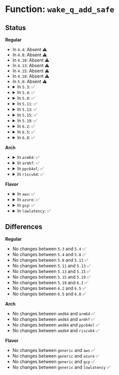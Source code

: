 # Function: <code>wake_q_add_safe</code>

## Status
<b>Regular</b>
<ul>
<li>
In <code>4.4</code>: Absent ⚠️
</li>
<li>
In <code>4.8</code>: Absent ⚠️
</li>
<li>
In <code>4.10</code>: Absent ⚠️
</li>
<li>
In <code>4.13</code>: Absent ⚠️
</li>
<li>
In <code>4.15</code>: Absent ⚠️
</li>
<li>
In <code>4.18</code>: Absent ⚠️
</li>
<li>
In <code>5.0</code>: Absent ⚠️
</li>
<li>
<details>
<summary>In <code>5.3</code>: ✅</summary>

```c
void wake_q_add_safe(struct wake_q_head *head, struct task_struct *task);
```

**Collision:** Unique Global

**Inline:** No

**Transformation:** False

**Instances:**

```
In kernel/sched/core.c (ffffffff810cd750)
Location: kernel/sched/core.c:472
Inline: False
Direct callers:
  - kernel/locking/rwsem.c:rwsem_mark_wake
  - kernel/futex.c:mark_wake_futex
```
**Symbols:**

```
ffffffff810cd750-ffffffff810cd798: wake_q_add_safe (STB_GLOBAL)
```
</details>
</li>
<li>
<details>
<summary>In <code>5.4</code>: ✅</summary>

```c
void wake_q_add_safe(struct wake_q_head *head, struct task_struct *task);
```

**Collision:** Unique Global

**Inline:** No

**Transformation:** False

**Instances:**

```
In kernel/sched/core.c (ffffffff810d7280)
Location: kernel/sched/core.c:472
Inline: False
Direct callers:
  - kernel/locking/rwsem.c:rwsem_mark_wake
  - kernel/futex.c:mark_wake_futex
```
**Symbols:**

```
ffffffff810d7280-ffffffff810d72c8: wake_q_add_safe (STB_GLOBAL)
```
</details>
</li>
<li>
<details>
<summary>In <code>5.8</code>: ✅</summary>

```c
void wake_q_add_safe(struct wake_q_head *head, struct task_struct *task);
```

**Collision:** Unique Global

**Inline:** No

**Transformation:** False

**Instances:**

```
In kernel/sched/core.c (ffffffff810e1cd0)
Location: kernel/sched/core.c:475
Inline: False
Direct callers:
  - kernel/locking/rwsem.c:rwsem_mark_wake
  - kernel/futex.c:mark_wake_futex
  - ipc/msg.c:expunge_all
  - ipc/sem.c:freeary
  - ipc/sem.c:freeary
  - ipc/sem.c:freeary
  - ipc/sem.c:freeary
  - ipc/sem.c:update_queue
  - ipc/sem.c:wake_const_ops
  - ipc/mqueue.c:do_mq_timedreceive
  - ipc/mqueue.c:do_mq_timedsend
```
**Symbols:**

```
ffffffff810e1cd0-ffffffff810e1d36: wake_q_add_safe (STB_GLOBAL)
```
</details>
</li>
<li>
<details>
<summary>In <code>5.11</code>: ✅</summary>

```c
void wake_q_add_safe(struct wake_q_head *head, struct task_struct *task);
```

**Collision:** Unique Global

**Inline:** No

**Transformation:** False

**Instances:**

```
In kernel/sched/core.c (ffffffff810df0b0)
Location: kernel/sched/core.c:564
Inline: False
Direct callers:
  - kernel/locking/rwsem.c:rwsem_mark_wake
  - kernel/futex.c:mark_wake_futex
  - ipc/msg.c:expunge_all
  - ipc/sem.c:freeary
  - ipc/sem.c:freeary
  - ipc/sem.c:freeary
  - ipc/sem.c:freeary
  - ipc/sem.c:update_queue
  - ipc/sem.c:wake_const_ops
  - ipc/mqueue.c:do_mq_timedreceive
  - ipc/mqueue.c:do_mq_timedsend
```
**Symbols:**

```
ffffffff810df0b0-ffffffff810df116: wake_q_add_safe (STB_GLOBAL)
```
</details>
</li>
<li>
<details>
<summary>In <code>5.13</code>: ✅</summary>

```c
void wake_q_add_safe(struct wake_q_head *head, struct task_struct *task);
```

**Collision:** Unique Global

**Inline:** No

**Transformation:** False

**Instances:**

```
In kernel/sched/core.c (ffffffff810e0d50)
Location: kernel/sched/core.c:574
Inline: False
Direct callers:
  - kernel/locking/rwsem.c:rwsem_mark_wake
  - kernel/futex.c:mark_wake_futex
  - ipc/msg.c:expunge_all
  - ipc/sem.c:freeary
  - ipc/sem.c:freeary
  - ipc/sem.c:freeary
  - ipc/sem.c:freeary
  - ipc/sem.c:update_queue
  - ipc/sem.c:wake_const_ops
  - ipc/mqueue.c:do_mq_timedreceive
  - ipc/mqueue.c:do_mq_timedsend
```
**Symbols:**

```
ffffffff810e0d50-ffffffff810e0db0: wake_q_add_safe (STB_GLOBAL)
```
</details>
</li>
<li>
<details>
<summary>In <code>5.15</code>: ✅</summary>

```c
void wake_q_add_safe(struct wake_q_head *head, struct task_struct *task);
```

**Collision:** Unique Global

**Inline:** No

**Transformation:** False

**Instances:**

```
In kernel/sched/core.c (ffffffff810f5c90)
Location: kernel/sched/core.c:927
Inline: False
Direct callers:
  - kernel/locking/rwsem.c:rwsem_mark_wake
  - kernel/futex.c:mark_wake_futex
  - ipc/msg.c:expunge_all
  - ipc/sem.c:freeary
  - ipc/sem.c:freeary
  - ipc/sem.c:freeary
  - ipc/sem.c:freeary
  - ipc/sem.c:update_queue
  - ipc/sem.c:wake_const_ops
  - ipc/mqueue.c:do_mq_timedreceive
  - ipc/mqueue.c:do_mq_timedsend
```
**Symbols:**

```
ffffffff810f5c90-ffffffff810f5cf0: wake_q_add_safe (STB_GLOBAL)
```
</details>
</li>
<li>
<details>
<summary>In <code>5.19</code>: ✅</summary>

```c
void wake_q_add_safe(struct wake_q_head *head, struct task_struct *task);
```

**Collision:** Unique Global

**Inline:** No

**Transformation:** False

**Instances:**

```
In kernel/sched/core.c (ffffffff81110db0)
Location: kernel/sched/core.c:997
Inline: False
Direct callers:
  - kernel/locking/rwsem.c:rwsem_mark_wake
  - kernel/futex/waitwake.c:futex_wake_mark
  - ipc/msg.c:expunge_all
  - ipc/sem.c:freeary
  - ipc/sem.c:freeary
  - ipc/sem.c:freeary
  - ipc/sem.c:freeary
  - ipc/sem.c:update_queue
  - ipc/sem.c:wake_const_ops
  - ipc/mqueue.c:do_mq_timedreceive
  - ipc/mqueue.c:do_mq_timedsend
```
**Symbols:**

```
ffffffff81110db0-ffffffff81110e48: wake_q_add_safe (STB_GLOBAL)
```
</details>
</li>
<li>
<details>
<summary>In <code>6.2</code>: ✅</summary>

```c
void wake_q_add_safe(struct wake_q_head *head, struct task_struct *task);
```

**Collision:** Unique Global

**Inline:** No

**Transformation:** False

**Instances:**

```
In kernel/sched/core.c (ffffffff81137d50)
Location: kernel/sched/core.c:985
Inline: False
Direct callers:
  - kernel/locking/rwsem.c:rwsem_mark_wake
  - kernel/futex/waitwake.c:futex_wake_mark
  - ipc/msg.c:expunge_all
  - ipc/sem.c:freeary
  - ipc/sem.c:freeary
  - ipc/sem.c:freeary
  - ipc/sem.c:freeary
  - ipc/sem.c:update_queue
  - ipc/sem.c:wake_const_ops
  - ipc/mqueue.c:do_mq_timedreceive
  - ipc/mqueue.c:do_mq_timedsend
```
**Symbols:**

```
ffffffff81137d50-ffffffff81137de8: wake_q_add_safe (STB_GLOBAL)
```
</details>
</li>
<li>
<details>
<summary>In <code>6.5</code>: ✅</summary>

```c
void wake_q_add_safe(struct wake_q_head *head, struct task_struct *task);
```

**Collision:** Unique Global

**Inline:** No

**Transformation:** False

**Instances:**

```
In kernel/sched/core.c (ffffffff81146e70)
Location: kernel/sched/core.c:1007
Inline: False
Direct callers:
  - kernel/locking/rwsem.c:rwsem_mark_wake
  - ipc/msg.c:expunge_all
  - ipc/sem.c:freeary
  - ipc/sem.c:freeary
  - ipc/sem.c:freeary
  - ipc/sem.c:freeary
  - ipc/sem.c:update_queue
  - ipc/sem.c:wake_const_ops
  - ipc/mqueue.c:do_mq_timedreceive
  - ipc/mqueue.c:do_mq_timedsend
```
**Symbols:**

```
ffffffff81146e70-ffffffff81146f08: wake_q_add_safe (STB_GLOBAL)
```
</details>
</li>
<li>
<details>
<summary>In <code>6.8</code>: ✅</summary>

```c
void wake_q_add_safe(struct wake_q_head *head, struct task_struct *task);
```

**Collision:** Unique Global

**Inline:** No

**Transformation:** False

**Instances:**

```
In kernel/sched/core.c (ffffffff811526a0)
Location: kernel/sched/core.c:1007
Inline: False
Direct callers:
  - kernel/locking/rwsem.c:rwsem_mark_wake
  - kernel/futex/waitwake.c:futex_wake_mark
  - ipc/msg.c:expunge_all
  - ipc/sem.c:freeary
  - ipc/sem.c:freeary
  - ipc/sem.c:freeary
  - ipc/sem.c:freeary
  - ipc/sem.c:update_queue
  - ipc/sem.c:wake_const_ops
  - ipc/mqueue.c:do_mq_timedreceive
  - ipc/mqueue.c:do_mq_timedsend
```
**Symbols:**

```
ffffffff811526a0-ffffffff81152738: wake_q_add_safe (STB_GLOBAL)
```
</details>
</li>
</ul>
<b>Arch</b>
<ul>
<li>
<details>
<summary>In <code>arm64</code>: ✅</summary>

```c
void wake_q_add_safe(struct wake_q_head *head, struct task_struct *task);
```

**Collision:** Unique Global

**Inline:** No

**Transformation:** False

**Instances:**

```
In kernel/sched/core.c (ffff800010137db0)
Location: kernel/sched/core.c:472
Inline: False
Direct callers:
  - kernel/locking/rwsem.c:rwsem_mark_wake
  - kernel/futex.c:mark_wake_futex
```
**Symbols:**

```
ffff800010137db0-ffff800010137e40: wake_q_add_safe (STB_GLOBAL)
```
</details>
</li>
<li>
<details>
<summary>In <code>armhf</code>: ✅</summary>

```c
void wake_q_add_safe(struct wake_q_head *head, struct task_struct *task);
```

**Collision:** Unique Global

**Inline:** No

**Transformation:** False

**Instances:**

```
In kernel/sched/core.c (c0386800)
Location: kernel/sched/core.c:472
Inline: False
Direct callers:
  - kernel/locking/rwsem.c:rwsem_mark_wake
  - kernel/futex.c:mark_wake_futex
```
**Symbols:**

```
c0386800-c0386878: wake_q_add_safe (STB_GLOBAL)
```
</details>
</li>
<li>
<details>
<summary>In <code>ppc64el</code>: ✅</summary>

```c
void wake_q_add_safe(struct wake_q_head *head, struct task_struct *task);
```

**Collision:** Unique Global

**Inline:** No

**Transformation:** False

**Instances:**

```
In kernel/sched/core.c (c000000000183290)
Location: kernel/sched/core.c:472
Inline: False
Direct callers:
  - kernel/locking/rwsem.c:rwsem_mark_wake
  - kernel/futex.c:mark_wake_futex
```
**Symbols:**

```
c000000000183290-c000000000183330: wake_q_add_safe (STB_GLOBAL)
```
</details>
</li>
<li>
<details>
<summary>In <code>riscv64</code>: ✅</summary>

```c
void wake_q_add_safe(struct wake_q_head *head, struct task_struct *task);
```

**Collision:** Unique Global

**Inline:** No

**Transformation:** False

**Instances:**

```
In kernel/sched/core.c (ffffffe0000e7fbc)
Location: kernel/sched/core.c:472
Inline: False
Direct callers:
  - kernel/locking/rwsem.c:rwsem_mark_wake
  - kernel/futex.c:mark_wake_futex
```
**Symbols:**

```
ffffffe0000e7fbc-ffffffe0000e8020: wake_q_add_safe (STB_GLOBAL)
```
</details>
</li>
</ul>
<b>Flavor</b>
<ul>
<li>
<details>
<summary>In <code>aws</code>: ✅</summary>

```c
void wake_q_add_safe(struct wake_q_head *head, struct task_struct *task);
```

**Collision:** Unique Global

**Inline:** No

**Transformation:** False

**Instances:**

```
In kernel/sched/core.c (ffffffff810d1750)
Location: kernel/sched/core.c:472
Inline: False
Direct callers:
  - kernel/locking/rwsem.c:rwsem_mark_wake
  - kernel/futex.c:mark_wake_futex
```
**Symbols:**

```
ffffffff810d1750-ffffffff810d1798: wake_q_add_safe (STB_GLOBAL)
```
</details>
</li>
<li>
<details>
<summary>In <code>azure</code>: ✅</summary>

```c
void wake_q_add_safe(struct wake_q_head *head, struct task_struct *task);
```

**Collision:** Unique Global

**Inline:** No

**Transformation:** False

**Instances:**

```
In kernel/sched/core.c (ffffffff810bfd10)
Location: kernel/sched/core.c:472
Inline: False
Direct callers:
  - kernel/locking/rwsem.c:rwsem_mark_wake
  - kernel/futex.c:mark_wake_futex
```
**Symbols:**

```
ffffffff810bfd10-ffffffff810bfd58: wake_q_add_safe (STB_GLOBAL)
```
</details>
</li>
<li>
<details>
<summary>In <code>gcp</code>: ✅</summary>

```c
void wake_q_add_safe(struct wake_q_head *head, struct task_struct *task);
```

**Collision:** Unique Global

**Inline:** No

**Transformation:** False

**Instances:**

```
In kernel/sched/core.c (ffffffff810cf910)
Location: kernel/sched/core.c:472
Inline: False
Direct callers:
  - kernel/locking/rwsem.c:rwsem_mark_wake
  - kernel/futex.c:mark_wake_futex
```
**Symbols:**

```
ffffffff810cf910-ffffffff810cf958: wake_q_add_safe (STB_GLOBAL)
```
</details>
</li>
<li>
<details>
<summary>In <code>lowlatency</code>: ✅</summary>

```c
void wake_q_add_safe(struct wake_q_head *head, struct task_struct *task);
```

**Collision:** Unique Global

**Inline:** No

**Transformation:** False

**Instances:**

```
In kernel/sched/core.c (ffffffff810d8e30)
Location: kernel/sched/core.c:472
Inline: False
Direct callers:
  - kernel/locking/rwsem.c:rwsem_mark_wake
  - kernel/futex.c:mark_wake_futex
```
**Symbols:**

```
ffffffff810d8e30-ffffffff810d8e78: wake_q_add_safe (STB_GLOBAL)
```
</details>
</li>
</ul>

## Differences
<b>Regular</b>
<ul>
<li>
No changes between <code>5.3</code> and <code>5.4</code> ✅
</li>
<li>
No changes between <code>5.4</code> and <code>5.8</code> ✅
</li>
<li>
No changes between <code>5.8</code> and <code>5.11</code> ✅
</li>
<li>
No changes between <code>5.11</code> and <code>5.13</code> ✅
</li>
<li>
No changes between <code>5.13</code> and <code>5.15</code> ✅
</li>
<li>
No changes between <code>5.15</code> and <code>5.19</code> ✅
</li>
<li>
No changes between <code>5.19</code> and <code>6.2</code> ✅
</li>
<li>
No changes between <code>6.2</code> and <code>6.5</code> ✅
</li>
<li>
No changes between <code>6.5</code> and <code>6.8</code> ✅
</li>
</ul>
<b>Arch</b>
<ul>
<li>
No changes between <code>amd64</code> and <code>arm64</code> ✅
</li>
<li>
No changes between <code>amd64</code> and <code>armhf</code> ✅
</li>
<li>
No changes between <code>amd64</code> and <code>ppc64el</code> ✅
</li>
<li>
No changes between <code>amd64</code> and <code>riscv64</code> ✅
</li>
</ul>
<b>Flavor</b>
<ul>
<li>
No changes between <code>generic</code> and <code>aws</code> ✅
</li>
<li>
No changes between <code>generic</code> and <code>azure</code> ✅
</li>
<li>
No changes between <code>generic</code> and <code>gcp</code> ✅
</li>
<li>
No changes between <code>generic</code> and <code>lowlatency</code> ✅
</li>
</ul>
